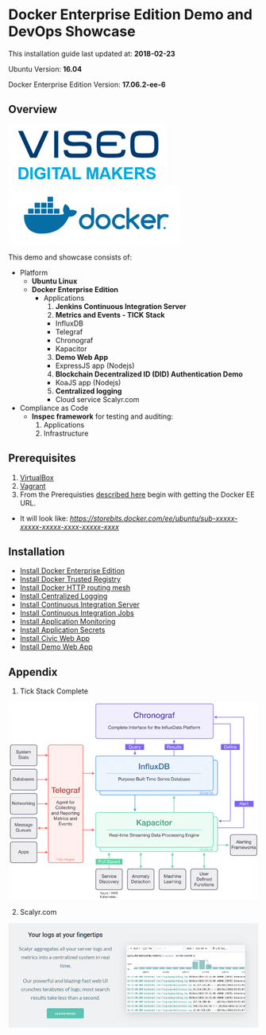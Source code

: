 #  Docker Enterprise Edition Demo and DevOps Showcase

This installation guide last updated at: **2018-02-23**

Ubuntu Version: **16.04**

Docker Enterprise Edition Version: **17.06.2-ee-6**

## Overview

![Viseo Digital Makers](images/viseo-digital-makers.png)
![Docker](images/docker-horizontal.png)

This demo and showcase consists of:

- Platform
  - **Ubuntu Linux**
  - **Docker Enterprise Edition**
    - Applications
      1. **Jenkins Continuous Integration Server**
      2. **Metrics and Events - TICK Stack**
        - InfluxDB
        - Telegraf
        - Chronograf
        - Kapacitor
      3. **Demo Web App**
        - ExpressJS app (Nodejs)
      4. **Blockchain Decentralized ID (DID) Authentication Demo**
        - KoaJS app (Nodejs)
      5. **Centralized logging**
        - Cloud service Scalyr.com
- Compliance as Code
  - **Inspec framework** for testing and auditing:
    1. Applications
    2. Infrastructure

## Prerequisites

1. [VirtualBox](https://www.virtualbox.org/wiki/Downloads)
2. [Vagrant](https://www.vagrantup.com/)
3. From the Prerequisties [described here](https://docs.docker.com/engine/installation/linux/docker-ee/ubuntu/) begin with getting the Docker EE URL.
  - It will look like: *https://storebits.docker.com/ee/ubuntu/sub-xxxxx-xxxxx-xxxxx-xxxx-xxxxx-xxxx*

## Installation

- [Install Docker Enterprise Edition](install_docker.md)
- [Install Docker Trusted Registry](install_dtr.md)
- [Install Docker HTTP routing mesh](install_ucp_hrm.md)
- [Install Centralized Logging](install_centralized_logging.md)
- [Install Continuous Integration Server](install_continuous_integration_server.md)
- [Install Continuous Integration Jobs](install_continuous_integration_jobs.md)
- [Install Application Monitoring](install_monitoring.md)
- [Install Application Secrets](install_secrets.md)
- [Install Civic Web App](install_civic_web_app.md)
- [Install Demo Web App](install_demo_web_app.md)

## Appendix

1. Tick Stack Complete

![TICK Stack Complete](images/Tick-Stack-Complete.png)

2. Scalyr.com

![Scalyr.com](images/scalyr.png)